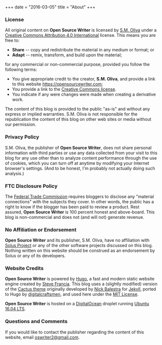 +++
date = "2016-03-05"
title = "About"
+++

### License

All original content on **Open Source Writer** is licensed by [S.M. Oliva](https://skipoliva.com) under a [Creative Commons Attribution 4.0 International](https://creativecommons.org/licenses/by/4.0/) license. This means you are free to:

* **Share** -- copy and redistribute the material in any medium or format; or
* **Adapt** -- remix, transform, and build upon the material;

for any commercial or non-commercial purpose, provided you follow the following terms:

* You give appropriate credit to the creator, **S.M. Oliva**, and provide a link to this website <https://opensourcewriter.com>;
* You provide a link to the [Creative Commons license]((https://creativecommons.org/licenses/by/4.0/)).
* You indicate if any were changes were made when creating a derivative work.

The content of this blog is provided to the public "as-is" and without any express or implied warranties. S.M. Oliva is not responsible for the republication the content of this blog on other web sites or media without our permission.

### Privacy Policy

S.M. Oliva, the publisher of **Open Source Writer**, does not share personal information with third parties or use any data collected from your visit to this blog for any use other than to analyze content performance through the use of cookies, which you can turn off at anytime by modifying your Internet browser's settings. (And to be honest, I'm probably not actually doing such analysis.)

### FTC Disclosure Policy

The [Federal Trade Commission](https://www.ftc.gov/news-events/press-releases/2009/10/ftc-publishes-final-guides-governing-endorsements-testimonials) requires bloggers to disclose any "material connections" with the subjects they cover. In other words, the public has a right to know if the blogger has been paid to review a product. Rest assured, **Open Source Writer** is 100 percent honest and above-board. This blog is non-commercial and does not (and will not) generate revenue.

### No Affiliation or Endorsement

**Open Source Writer** and its publisher, S.M. Oliva, have no affiliation with [Solus Project](https://solus-project.com) or any of the other software projects discussed on this blog. Nothing written on this website should be construed as an endorsement by Solus or any of its developers.

### Website Credits

**Open Source Writer** is powered by [Hugo](https://gohugo.io/), a fast and modern static website engine created by [Steve Francia](https://github.com/spf13). This blog uses a (slightly modified) version of the [Cactus theme](https://github.com/digitalcraftsman/hugo-cactus-theme) originally developed by [Nick Balestra](https://github.com/nickbalestra/kactus) for [Jekyll](https://jekyllrb.com/), ported to Hugo by [digitalcraftsmen](https://github.com/digitalcraftsman), and used here under the [MIT License](https://github.com/digitalcraftsman/hugo-cactus-theme/blob/dev/LICENSE.md).

**Open Source Writer** is hosted on a [DigitalOcean](https://www.digitalocean.com/) droplet running [Ubuntu 16.04 LTS](http://releases.ubuntu.com/16.04/).

### Questions and Comments

If you would like to contact the publisher regarding the content of this website, email oswriter2@gmail.com.
